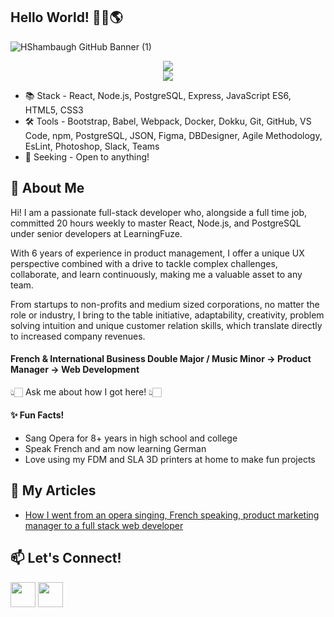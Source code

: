 ## Hello World! 👋🏻🌎
![HShambaugh GitHub Banner (1)](https://github.com/hannahshamb/hannahshamb/assets/90408240/27c10bbf-0569-4806-9d8d-6d220d1dbfc8)

<div align="center">
  <div>
    <img src="https://github-readme-stats-sigma-five.vercel.app/api?username=hannahshamb&hide=stars,contribs&show_icons=true&theme=cobalt"></img>
  </div>
  <div>
    <img src="https://github-readme-stats-sigma-five.vercel.app/api/top-langs/?username=hannahshamb&theme=cobalt&layout=compact"></img>
  </div>
</div>

- 📚 Stack - React, Node.js, PostgreSQL, Express, JavaScript ES6, HTML5, CSS3
- 🛠 Tools - Bootstrap, Babel, Webpack, Docker, Dokku, Git, GitHub, VS Code, npm, PostgreSQL, JSON, Figma, DBDesigner, Agile Methodology, EsLint, Photoshop, Slack, Teams
- 🔎 Seeking - Open to anything! 



## 💬 About Me
Hi! I am a passionate full-stack developer who, alongside a full time job, committed 20 hours weekly to master React, Node.js, and PostgreSQL under senior developers at LearningFuze. 

With 6 years of experience in product management, I offer a unique UX perspective combined with a drive to tackle complex challenges, collaborate, and learn continuously, making me a valuable asset to any team.

From startups to non-profits and medium sized corporations, no matter the role or industry, I bring to the table initiative, adaptability, creativity, problem solving intuition and unique customer relation skills, which translate directly to increased company revenues.


#### French & International Business Double Major / Music Minor → Product Manager → Web Development 
👆🏻 Ask me about how I got here! 👆🏻


#### ✨ Fun Facts!
- Sang Opera for 8+ years in high school and college 
- Speak French and am now learning German 
- Love using my FDM and SLA 3D printers at home to make fun projects

## 📄 My Articles
- [How I went from an opera singing, French speaking, product marketing manager to a full stack web developer](https://www.linkedin.com/pulse/how-i-went-from-opera-singing-french-speaking-product-engelhardt/)

## 📫 Let's Connect!
[<img src="https://user-images.githubusercontent.com/90408240/204418120-5ba6a30c-dd0a-464c-8d60-427bb725377a.svg" width="40" height="40">](https://www.linkedin.com/in/hannahnengel/) [<img src="https://user-images.githubusercontent.com/90408240/204418407-a70b49e4-62ee-4d0c-a50e-c12550e1966a.svg" width="40" height="40">](https://github.com/hannahnengel)
